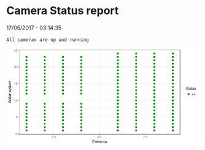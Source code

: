 Camera Status report
================
17/05/2017 - 03:14:35

    All cameras are up and running

![](camreport_files/figure-markdown_github/unnamed-chunk-2-1.png)
